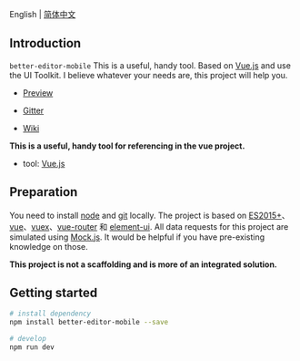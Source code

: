 <!-- <p align="center">
  <img width="320" src="https://wpimg.wallstcn.com/ecc53a42-d79b-42e2-8852-5126b810a4c8.svg">
</p>

<p align="center">
  <a href="https://github.com/vuejs/vue">
    <img src="https://img.shields.io/badge/vue-2.5.10-brightgreen.svg" alt="vue">
  </a>
  <a href="https://github.com/ElemeFE/element">
    <img src="https://img.shields.io/badge/element--ui-2.3.0-brightgreen.svg" alt="element-ui">
  </a>
  <a href="https://travis-ci.org/PanJiaChen/vue-element-admin" rel="nofollow">
    <img src="https://travis-ci.org/PanJiaChen/vue-element-admin.svg?branch=master" alt="Build Status">
  </a>
  <a href="https://github.com/PanJiaChen/vue-element-admin/blob/master/LICENSE">
    <img src="https://img.shields.io/github/license/mashape/apistatus.svg" alt="license">
  </a>
  <a href="https://github.com/PanJiaChen/vue-element-admin/releases">
    <img src="https://img.shields.io/github/release/PanJiaChen/vue-element-admin.svg" alt="GitHub release">
  </a>
</p> -->

English | [简体中文](./README.zh-CN.md)

## Introduction

`better-editor-mobile` This is a useful, handy tool. Based on [Vue.js](https://github.com/vuejs/vue) and use the UI Toolkit. I believe whatever your needs are, this project will help you.

- [Preview](https://github.com/hukai123/better-editor-mobile)

- [Gitter](https://github.com/hukai123/better-editor-mobile/discuss)

- [Wiki](https://github.com/hukai123/better-editor-mobile/wiki)

**This is a useful, handy tool for referencing in the vue project.**

 - tool: [Vue.js](https://github.com/vuejs/vue)  


## Preparation

You need to install [node](http://nodejs.org/) and [git](https://git-scm.com/) locally. The project is based on [ES2015+](http://es6.ruanyifeng.com/)、[vue](https://cn.vuejs.org/index.html)、[vuex](https://vuex.vuejs.org/zh-cn/)、[vue-router](https://router.vuejs.org/zh-cn/) 和 [element-ui](https://github.com/ElemeFE/element). All data requests for this project are simulated using [Mock.js](https://github.com/nuysoft/Mock). It would be helpful if you have pre-existing knowledge on those.

 **This project is not a scaffolding and is more of an integrated solution.**


## Getting started

```bash
# install dependency
npm install better-editor-mobile --save

# develop
npm run dev
```

<!-- This will automatically open http://localhost:9527. -->

<!-- ## Build
```bash
# build for test environment
npm run build:sit

# build for production environment
npm run build:prod
```

## Advanced
```bash
# --report to build with bundle size analytics
npm run build:prod --report

# --preview to start a server in local to preview
npm run build:prod --preview

# lint code
npm run lint

# auto fix
npm run lint -- --fix
```
## License

MIT

Copyright (c) 2017-present hukai



<!-- * 关于接口文档的信息：
  * url:`/express-dir-route.doc`
  * method:`GET`
  * query:
* 关于测试 -->

